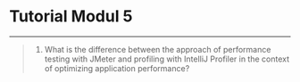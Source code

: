 # Tutorial Modul 5
----------------------------------------------------------------------------------
> 1. What is the difference between the approach of performance testing with JMeter and profiling with IntelliJ Profiler in the context of optimizing application performance?
